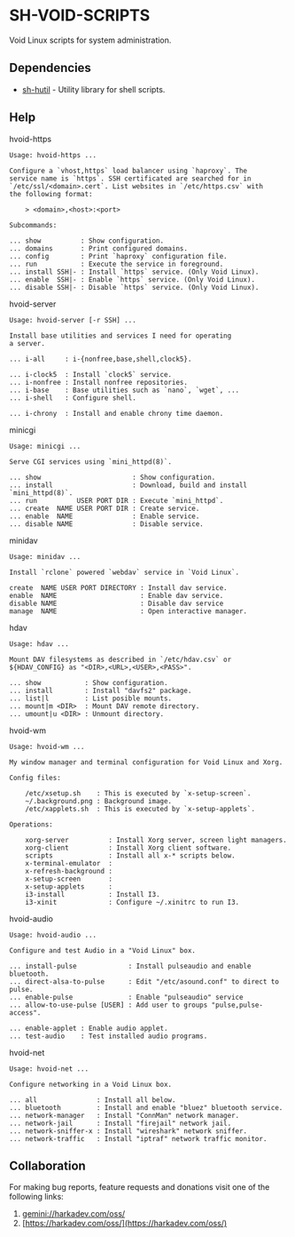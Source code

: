 # SH-VOID-SCRIPTS

Void Linux scripts for system administration.

## Dependencies

- [sh-hutil](https://github.com/harkaitz/sh-hutil) - Utility library for shell scripts.

## Help

hvoid-https

    Usage: hvoid-https ...
    
    Configure a `vhost,https` load balancer using `haproxy`. The
    service name is `https`. SSH certificated are searched for in
    `/etc/ssl/<domain>.cert`. List websites in `/etc/https.csv` with
    the following format:
    
        > <domain>,<host>:<port>
    
    Subcommands:
    
    ... show          : Show configuration.
    ... domains       : Print configured domains.
    ... config        : Print `haproxy` configuration file.
    ... run           : Execute the service in foreground.
    ... install SSH|- : Install `https` service. (Only Void Linux).
    ... enable  SSH|- : Enable `https` service. (Only Void Linux).
    ... disable SSH|- : Disable `https` service. (Only Void Linux).

hvoid-server

    Usage: hvoid-server [-r SSH] ...
    
    Install base utilities and services I need for operating
    a server.
    
    ... i-all     : i-{nonfree,base,shell,clock5}.
    
    ... i-clock5  : Install `clock5` service.
    ... i-nonfree : Install nonfree repositories.
    ... i-base    : Base utilities such as `nano`, `wget`, ...
    ... i-shell   : Configure shell.
    
    ... i-chrony  : Install and enable chrony time daemon.

minicgi

    Usage: minicgi ...
    
    Serve CGI services using `mini_httpd(8)`.
    
    ... show                       : Show configuration.
    ... install                    : Download, build and install `mini_httpd(8)`.
    ... run          USER PORT DIR : Execute `mini_httpd`.
    ... create  NAME USER PORT DIR : Create service.
    ... enable  NAME               : Enable service.
    ... disable NAME               : Disable service.

minidav

    Usage: minidav ...
    
    Install `rclone` powered `webdav` service in `Void Linux`.
    
    create  NAME USER PORT DIRECTORY : Install dav service.
    enable  NAME                     : Enable dav service.
    disable NAME                     : Disable dav service
    manage  NAME                     : Open interactive manager.

hdav

    Usage: hdav ...
    
    Mount DAV filesystems as described in `/etc/hdav.csv` or
    ${HDAV_CONFIG} as "<DIR>,<URL>,<USER>,<PASS>".
    
    ... show           : Show configuration.
    ... install        : Install "davfs2" package.
    ... list|l         : List posible mounts.
    ... mount|m <DIR>  : Mount DAV remote directory.
    ... umount|u <DIR> : Unmount directory.

hvoid-wm

    Usage: hvoid-wm ...
    
    My window manager and terminal configuration for Void Linux and Xorg.
    
    Config files:
    
        /etc/xsetup.sh    : This is executed by `x-setup-screen`.
        ~/.background.png : Background image.
        /etc/xapplets.sh  : This is executed by `x-setup-applets`.
    
    Operations:
    
        xorg-server          : Install Xorg server, screen light managers.
        xorg-client          : Install Xorg client software.
        scripts              : Install all x-* scripts below.
        x-terminal-emulator  :
        x-refresh-background :
        x-setup-screen       :
        x-setup-applets      :
        i3-install           : Install I3.
        i3-xinit             : Configure ~/.xinitrc to run I3.

hvoid-audio

    Usage: hvoid-audio ...
    
    Configure and test Audio in a "Void Linux" box.
    
    ... install-pulse             : Install pulseaudio and enable bluetooth.
    ... direct-alsa-to-pulse      : Edit "/etc/asound.conf" to direct to pulse.
    ... enable-pulse              : Enable "pulseaudio" service
    ... allow-to-use-pulse [USER] : Add user to groups "pulse,pulse-access".
    
    ... enable-applet : Enable audio applet.
    ... test-audio    : Test installed audio programs.

hvoid-net

    Usage: hvoid-net ...
    
    Configure networking in a Void Linux box.
    
    ... all               : Install all below.
    ... bluetooth         : Install and enable "bluez" bluetooth service.
    ... network-manager   : Install "ConnMan" network manager.
    ... network-jail      : Install "firejail" network jail.
    ... network-sniffer-x : Install "wireshark" network sniffer.
    ... network-traffic   : Install "iptraf" network traffic monitor.

## Collaboration

For making bug reports, feature requests and donations visit one of the
following links:

1. [gemini://harkadev.com/oss/](gemini://harkadev.com/oss/)
2. [https://harkadev.com/oss/](https://harkadev.com/oss/)


